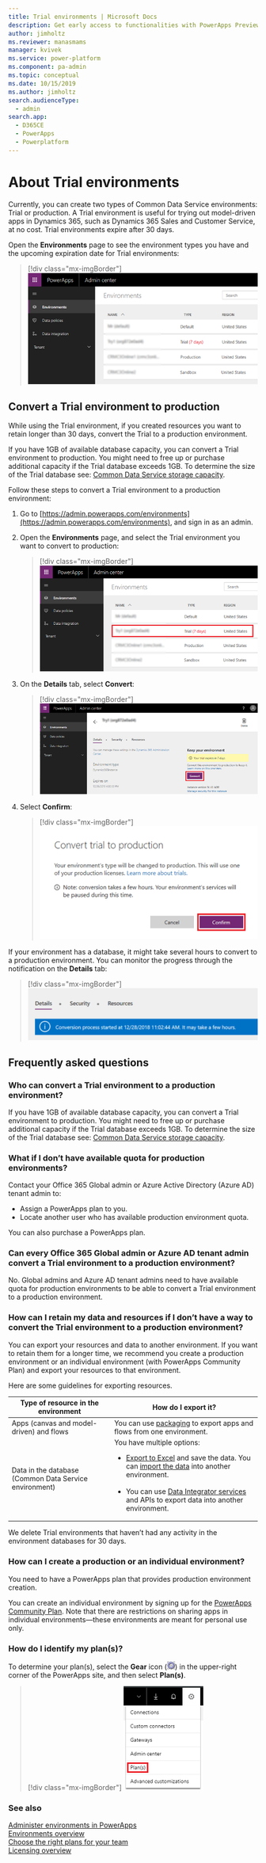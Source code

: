 ```yaml
---
title: Trial environments | Microsoft Docs
description: Get early access to functionalities with PowerApps Preview Program
author: jimholtz
ms.reviewer: manasmams
manager: kvivek
ms.service: power-platform
ms.component: pa-admin
ms.topic: conceptual
ms.date: 10/15/2019
ms.author: jimholtz
search.audienceType: 
  - admin
search.app: 
  - D365CE
  - PowerApps
  - Powerplatform
---
```


# About Trial environments

Currently, you can create two types of Common Data Service environments: Trial or production. A Trial environment is useful for trying out model-driven apps in Dynamics 365, such as Dynamics 365 Sales and Customer Service, at no cost. Trial environments expire after 30 days.

Open the **Environments** page to see the environment types you have and the upcoming expiration date for Trial environments:

> [!div class="mx-imgBorder"] 
> ![PowerApps environments](media/powerapps-environments75b.png "PowerApps environments")

## Convert a Trial environment to production

While using the Trial environment, if you created resources you want to retain longer than 30 days, convert the Trial to a production environment.

If you have 1GB of available database capacity, you can convert a Trial environment to production. You might need to free up or purchase additional capacity if the Trial database exceeds 1GB. To determine the size of the Trial database see: [Common Data Service storage capacity](capacity-storage.md).

Follow these steps to convert a Trial environment to a production environment:

1. Go to [https://admin.powerapps.com/environments](https://admin.powerapps.com/environments), and sign in as an admin.
 
2. Open the **Environments** page, and select the Trial environment you want to convert to production:

    > [!div class="mx-imgBorder"] 
    > ![Select Trial environment](media/powerapps-environments75b-select-trial.png "Select trial environment")

3. On the **Details** tab, select **Convert**:

    > [!div class="mx-imgBorder"] 
    > ![Select Convert](media/powerapps-trial-select-convert.png "Select Convert")

4. Select **Confirm**:

    > [!div class="mx-imgBorder"] 
    > ![Select Confirm](media/powerapps-trial-select-confirm.png "Select Confirm")

If your environment has a database, it might take several hours to convert to a production environment. You can monitor the progress through the notification on the **Details** tab:

  > [!div class="mx-imgBorder"] 
  > ![Conversion started](media/powerapps-trial-conversion-started.png "Conversion started")

## Frequently asked questions

### Who can convert a Trial environment to a production environment?

If you have 1GB of available database capacity, you can convert a Trial environment to production. You might need to free up or purchase additional capacity if the Trial database exceeds 1GB. To determine the size of the Trial database see: [Common Data Service storage capacity](capacity-storage.md).

### What if I don’t have available quota for production environments?

Contact your Office 365 Global admin or Azure Active Directory (Azure AD) tenant admin to:
- Assign a PowerApps plan to you. 
- Locate another user who has available production environment quota.

You can also purchase a PowerApps plan.

### Can every Office 365 Global admin or Azure AD tenant admin convert a Trial environment to a production environment?

No. Global admins and Azure AD tenant admins need to have available quota for production environments to be able to convert a Trial environment to a production environment.

### How can I retain my data and resources if I don’t have a way to convert the Trial environment to a production environment?

You can export your resources and data to another environment. If you want to retain them for a longer time, we recommend you create a production environment or an individual environment (with PowerApps Community Plan) and export your resources to that environment. 

Here are some guidelines for exporting resources.

|Type of resource in the environment  |How do I export it?  |
|---------|---------|
|Apps (canvas and model-driven) and flows     |You can use [packaging](environment-and-tenant-migration.md) to export apps and flows from one environment.         |
|Data in the database (Common Data Service environment)     |You have multiple options:<br/><ul><li>[Export to Excel](/powerapps/user/export-data-excel) and save the data. You can [import the data](/powerapps/user/import-data) into another environment.</li><br/><li>You can use [Data Integrator services](data-integrator.md) and APIs to export data into another environment.</li></ul> |

We delete Trial environments that haven’t had any activity in the environment databases for 30 days.

### How can I create a production or an individual environment?

You need to have a PowerApps plan that provides production environment creation. <!-- For more information, see [Creating an environment](environments-overview.md#creating-an-environment). -->

You can create an individual environment by signing up for the [PowerApps Community Plan](https://powerapps.microsoft.com/communityplan/). Note that there are restrictions on sharing apps in individual environments—these environments are meant for personal use only.

### How do I identify my plan(s)?

To determine your plan(s), select the **Gear** icon (![Gear icon](media/selection-rule-gear-button.png)) in the upper-right corner of the PowerApps site, and then select **Plan(s)**.

> [!div class="mx-imgBorder"] 
> ![Select Plans](media/powerapps-plans.png "Select Plans")

### See also
[Administer environments in PowerApps](environments-administration.md)<br/>
[Environments overview](environments-overview.md)<br/>
[Choose the right plans for your team](https://powerapps.microsoft.com/pricing/)<br/>
[Licensing overview](pricing-billing-skus.md)<br/>
